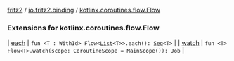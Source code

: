 [fritz2](../../index.md) / [io.fritz2.binding](../index.md) / [kotlinx.coroutines.flow.Flow](./index.md)

### Extensions for kotlinx.coroutines.flow.Flow

| [each](each.md) | `fun <T : WithId> Flow<`[`List`](https://kotlinlang.org/api/latest/jvm/stdlib/kotlin.collections/-list/index.html)`<T>>.each(): `[`Seq`](../-seq/index.md)`<T>` |
| [watch](watch.md) | `fun <T> Flow<T>.watch(scope: CoroutineScope = MainScope()): Job` |

